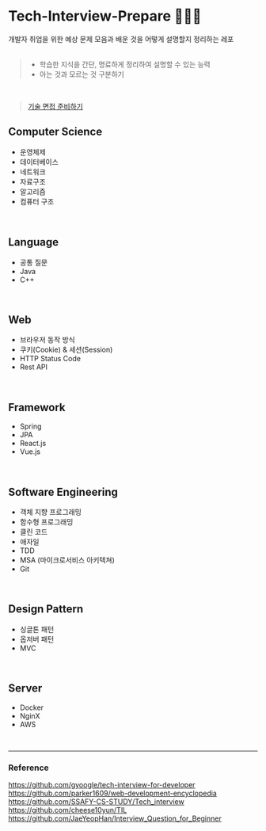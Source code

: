 # Tech-Interview-Prepare 👨🏻‍🏫 
개발자 취업을 위한 예상 문제 모음과 배운 것을 어떻게 설명할지 정리하는 레포
</br>
</br>

> * 학습한 지식을 간단, 명료하게 정리하여 설명할 수 있는 능력
> * 아는 것과 모르는 것 구분하기
</br>

> [기술 면접 준비하기](기술면접준비하기/READEME.md)


## Computer Science
* 운영체제
* 데이터베이스
* 네트워크
* 자료구조
* 알고리즘
* 컴퓨터 구조
</br>

## Language
* 공통 질문
* Java
* C++
</br>

## Web
* 브라우저 동작 방식
* 쿠키(Cookie) & 세션(Session)
* HTTP Status Code
* Rest API
</br>

## Framework
* Spring
* JPA
* React.js
* Vue.js
</br>

## Software Engineering
* 객체 지향 프로그래밍
* 함수형 프로그래밍
* 클린 코드
* 애자일
* TDD
* MSA (마이크로서비스 아키텍쳐)
* Git
</br>

## Design Pattern
* 싱글톤 패턴
* 옵저버 패턴
* MVC
</br>

## Server
* Docker
* NginX
* AWS
</br>

---
### Reference

https://github.com/gyoogle/tech-interview-for-developer </br>
https://github.com/parker1609/web-development-encyclopedia </br>
https://github.com/SSAFY-CS-STUDY/Tech_interview </br>
https://github.com/cheese10yun/TIL </br>
https://github.com/JaeYeopHan/Interview_Question_for_Beginner </br>
